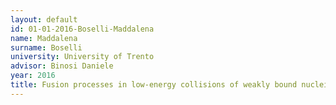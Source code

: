 ```yaml
---
layout: default 
id: 01-01-2016-Boselli-Maddalena
name: Maddalena
surname: Boselli
university: University of Trento
advisor: Binosi Daniele
year: 2016
title: Fusion processes in low-energy collisions of weakly bound nuclei
---
```


